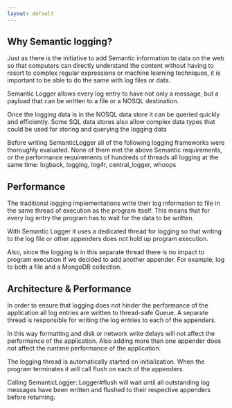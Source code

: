 ```yaml
---
layout: default
---
```


## Why Semantic logging?

Just as there is the initiative to add Semantic information to data on the web
so that computers can directly understand the content without having to resort
to complex regular expressions or machine learning techniques, it is important
to be able to do the same with log files or data.

Semantic Logger allows every log entry to have not only a message, but a payload
that can be written to a file or a NOSQL destination.

Once the logging data is in the NOSQL data store it can be queried quickly and
efficiently. Some SQL data stores also allow complex data types that could be used
for storing and querying the logging data

Before writing SemanticLogger all of the following logging frameworks were thoroughly
evaluated. None of them met the above Semantic requirements, or the performance requirements
of hundreds of threads all logging at the same time:
logback, logging, log4r, central_logger, whoops

## Performance

The traditional logging implementations write their log information to file in the
same thread of execution as the program itself. This means that for every log entry
the program has to wait for the data to be written.

With Semantic Logger it uses a dedicated thread for logging so that writing to
the log file or other appenders does not hold up program execution.

Also, since the logging is in this separate thread there is no impact to program
execution if we decided to add another appender.
For example, log to both a file and a MongoDB collection.

## Architecture & Performance

In order to ensure that logging does not hinder the performance of the application
all log entries are written to thread-safe Queue. A separate thread is responsible
for writing the log entries to each of the appenders.

In this way formatting and disk or network write delays will not affect the
performance of the application. Also adding more than one appender does not affect
the runtime performance of the application.

The logging thread is automatically started on initialization. When the program
terminates it will call flush on each of the appenders.

Calling SemanticLogger::Logger#flush will wait until all outstanding log messages
have been written and flushed to their respective appenders before returning.


